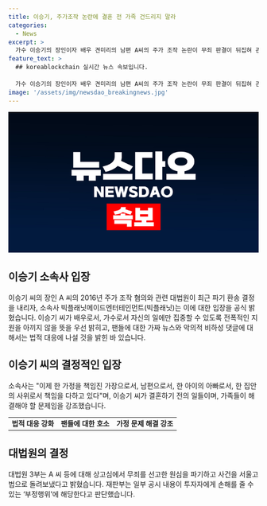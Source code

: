 ```yaml
---
title: 이승기, 주가조작 논란에 결혼 전 가족 건드리지 말라
categories:
  - News
excerpt: >
  가수 이승기의 장인이자 배우 견미리의 남편 A씨의 주가 조작 논란이 무죄 판결이 뒤집혀 관심을 끌고 있다. 빅플래닛은 이승기의 일에만 집중할 수 있도록 지원을 약속하며 팬들에게 더 가까이 다가가고자 한다고 밝혔다. 가족 문제는 가족들이 해결해야 할 것이며, 악플 등에 대해서는 강력한 법적 대응을 예고했다. 대법원은 A씨에게 무죄를 선고한 원심을 파기하고 사건을 서울고법으로 돌려보냈다.
feature_text: >
  ## koreablockchain 실시간 뉴스 속보입니다.

  가수 이승기의 장인이자 배우 견미리의 남편 A씨의 주가 조작 논란이 무죄 판결이 뒤집혀 관심을 끌고 있다. 빅플래닛은 이승기의 일에만 집중할 수 있도록 지원을 약속하며 팬들에게 더 가까이 다가가고자 한다고 밝혔다. 가족 문제는 가족들이 해결해야 할 것이며, 악플 등에 대해서는 강력한 법적 대응을 예고했다. 대법원은 A씨에게 무죄를 선고한 원심을 파기하고 사건을 서울고법으로 돌려보냈다.
image: '/assets/img/newsdao_breakingnews.jpg'
---
```

![koreablockchain 속보](/assets/img/newsdao_breakingnews.jpg)

<h2 data-ke-size="size26">이승기 소속사 입장</h2>

<p data-ke-size="size16">이승기 씨의 장인 A 씨의 2016년 주가 조작 혐의와 관련 대법원이 최근 파기 환송 결정을 내리자, 소속사 빅플래닛메이드엔터테인먼트(빅플래닛)는 이에 대한 입장을 공식 밝혔습니다. 이승기 씨가 배우로서, 가수로서 자신의 일에만 집중할 수 있도록 전폭적인 지원을 아끼지 않을 뜻을 우선 밝히고, 팬들에 대한 가짜 뉴스와 악의적 비하성 댓글에 대해서는 법적 대응에 나설 것을 밝힌 바 있습니다.</p>

<h2 data-ke-size="size26">이승기 씨의 결정적인 입장</h2>

<p data-ke-size="size16">소속사는 "이제 한 가정을 책임진 가장으로서, 남편으로서, 한 아이의 아빠로서, 한 집안의 사위로서 책임을 다하고 있다"며, 이승기 씨가 결혼하기 전의 일들이며, 가족들이 해결해야 할 문제임을 강조했습니다.</p>

<table>
    <tr>
        <td style="text-align: center; height: 17px;"><b>법적 대응 강화</b></td>
        <td style="text-align: center; height: 17px;"><b>팬들에 대한 호소</b></td>
        <td style="text-align: center; height: 17px;"><b>가정 문제 해결 강조</b></td>
    </tr>
</table>

<h2 data-ke-size="size26">대법원의 결정</h2>

<p data-ke-size="size16">대법원 3부는 A 씨 등에 대해 상고심에서 무죄를 선고한 원심을 파기하고 사건을 서울고법으로 돌려보냈다고 밝혔습니다. 재판부는 일부 공시 내용이 투자자에게 손해를 줄 수 있는 ‘부정행위’에 해당한다고 판단했습니다.</p>

